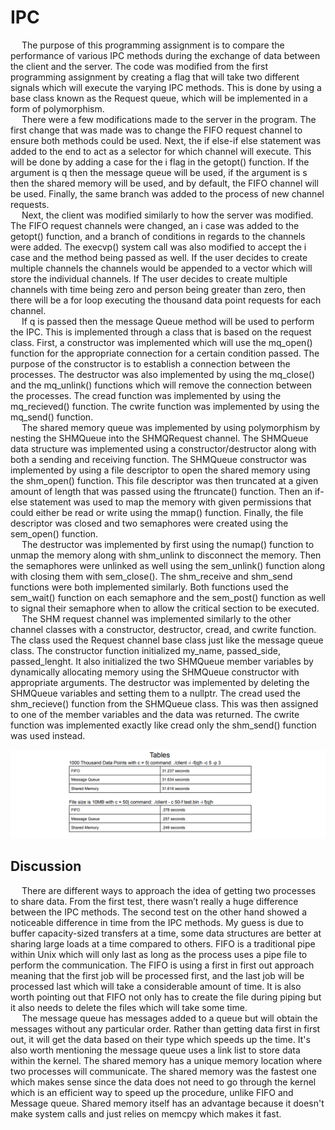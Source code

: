 # IPC
&emsp; The purpose of this programming assignment is to compare the performance of various
IPC methods during the exchange of data between the client and the server. The code was
modified from the first programming assignment by creating a flag that will take two different
signals which will execute the varying IPC methods. This is done by using a base class known
as the Request queue, which will be implemented in a form of polymorphism.\
&emsp; There were a few modifications made to the server in the program. The first change that
was made was to change the FIFO request channel to ensure both methods could be used.
Next, the if else-if else statement was added to the end to act as a selector for which channel
will execute. This will be done by adding a case for the i flag in the getopt() function. If the
argument is q then the message queue will be used, if the argument is s then the shared
memory will be used, and by default, the FIFO channel will be used. Finally, the same branch
was added to the process of new channel requests.\
&emsp; Next, the client was modified similarly to how the server was modified. The FIFO request
channels were changed, an i case was added to the getopt() function, and a branch of
conditions in regards to the channels were added. The execvp() system call was also modified
to accept the i case and the method being passed as well. If the user decides to create multiple
channels the channels would be appended to a vector which will store the individual channels. If
The user decides to create multiple channels with time being zero and person being greater
than zero, then there will be a for loop executing the thousand data point requests for each
channel.\
&emsp; If q is passed then the message Queue method will be used to perform the IPC. This is
implemented through a class that is based on the request class. First, a constructor was
implemented which will use the mq_open() function for the appropriate connection for a certain
condition passed. The purpose of the constructor is to establish a connection between the
processes. The destructor was also implemented by using the mq_close() and the mq_unlink()
functions which will remove the connection between the processes. The cread function was
implemented by using the mq_recieved() function. The cwrite function was implemented by
using the mq_send() function.\
&emsp; The shared memory queue was implemented by using polymorphism by nesting the
SHMQueue into the SHMQRequest channel. The SHMQueue data structure was implemented
using a constructor/destructor along with both a sending and receiving function. The
SHMQueue constructor was implemented by using a file descriptor to open the shared memory
using the shm_open() function. This file descriptor was then truncated at a given amount of
length that was passed using the ftruncate() function. Then an if-else statement was used to
map the memory with given permissions that could either be read or write using the mmap()
function. Finally, the file descriptor was closed and two semaphores were created using the
sem_open() function.\
&emsp; The destructor was implemented by first using the numap() function to unmap the
memory along with shm_unlink to disconnect the memory. Then the semaphores were unlinked
as well using the sem_unlink() function along with closing them with sem_close(). The
shm_receive and shm_send functions were both implemented similarly. Both functions used the
sem_wait() function on each semaphore and the sem_post() function as well to signal their
semaphore when to allow the critical section to be executed.\
&emsp; The SHM request channel was implemented similarly to the other channel classes with a
constructor, destructor, cread, and cwrite function. The class used the Request channel base
class just like the message queue class. The constructor function initialized my_name,
passed_side, passed_lenght. It also initialized the two SHMQueue member variables by
dynamically allocating memory using the SHMQueue constructor with appropriate arguments.
The destructor was implemented by deleting the SHMQueue variables and setting them to a
nullptr. The cread used the shm_recieve() function from the SHMQueue class. This was then
assigned to one of the member variables and the data was returned. The cwrite function was
implemented exactly like cread only the shm_send() function was used instead.

<p align="center">
  <img src=Table.PNG>
</p>

<h2> Discussion </h2>

&emsp; There are different ways to approach the idea of getting two processes to share data.
From the first test, there wasn’t really a huge difference between the IPC methods. The second
test on the other hand showed a noticeable difference in time from the IPC methods. My guess
is due to buffer capacity-sized transfers at a time, some data structures are better at sharing
large loads at a time compared to others. FIFO is a traditional pipe within Unix which will only
last as long as the process uses a pipe file to perform the communication. The FIFO is using a
first in first out approach meaning that the first job will be processed first, and the last job will be
processed last which will take a considerable amount of time. It is also worth pointing out that
FIFO not only has to create the file during piping but it also needs to delete the files which will
take some time. \
&emsp; The message queue has messages added to a queue but will obtain the messages
without any particular order. Rather than getting data first in first out, it will get the data based on
their type which speeds up the time. It's also worth mentioning the message queue uses a link
list to store data within the kernel. The shared memory has a unique memory location where two
processes will communicate. The shared memory was the fastest one which makes sense since
the data does not need to go through the kernel which is an efficient way to speed up the
procedure, unlike FIFO and Message queue. Shared memory itself has an advantage because
it doesn't make system calls and just relies on memcpy which makes it fast.
